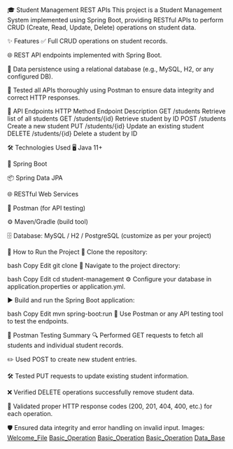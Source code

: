 🎓 Student Management REST APIs
This project is a Student Management System implemented using Spring Boot, providing RESTful APIs to perform CRUD (Create, Read, Update, Delete) operations on student data.

✨ Features
✅ Full CRUD operations on student records.

🌐 REST API endpoints implemented with Spring Boot.

💾 Data persistence using a relational database (e.g., MySQL, H2, or any configured DB).

🧪 Tested all APIs thoroughly using Postman to ensure data integrity and correct HTTP responses.

🔗 API Endpoints
HTTP Method	Endpoint	Description
GET	/students	Retrieve list of all students
GET	/students/{id}	Retrieve student by ID
POST	/students	Create a new student
PUT	/students/{id}	Update an existing student
DELETE	/students/{id}	Delete a student by ID

🛠️ Technologies Used
🖥️ Java 11+

🚀 Spring Boot

📦 Spring Data JPA

🌐 RESTful Web Services

🔧 Postman (for API testing)

⚙️ Maven/Gradle (build tool)

🗄️ Database: MySQL / H2 / PostgreSQL (customize as per your project)

🚀 How to Run the Project
🔽 Clone the repository:

bash
Copy
Edit
git clone <repository-url>
📂 Navigate to the project directory:

bash
Copy
Edit
cd student-management
⚙️ Configure your database in application.properties or application.yml.

▶️ Build and run the Spring Boot application:

bash
Copy
Edit
mvn spring-boot:run
🧪 Use Postman or any API testing tool to test the endpoints.

🧪 Postman Testing Summary
🔍 Performed GET requests to fetch all students and individual student records.

✏️ Used POST to create new student entries.

🛠️ Tested PUT requests to update existing student information.

❌ Verified DELETE operations successfully remove student data.

📩 Validated proper HTTP response codes (200, 201, 404, 400, etc.) for each operation.

🛡️ Ensured data integrity and error handling on invalid input.
Images:
[Welcome_File](Images/welcome.png)
[Basic_Operation](Images/list1.png)
[Basic_Operation](Images/list2.png)
[Basic_Operation](Images/list3.png)
[Data_Base](Images/database.png)
